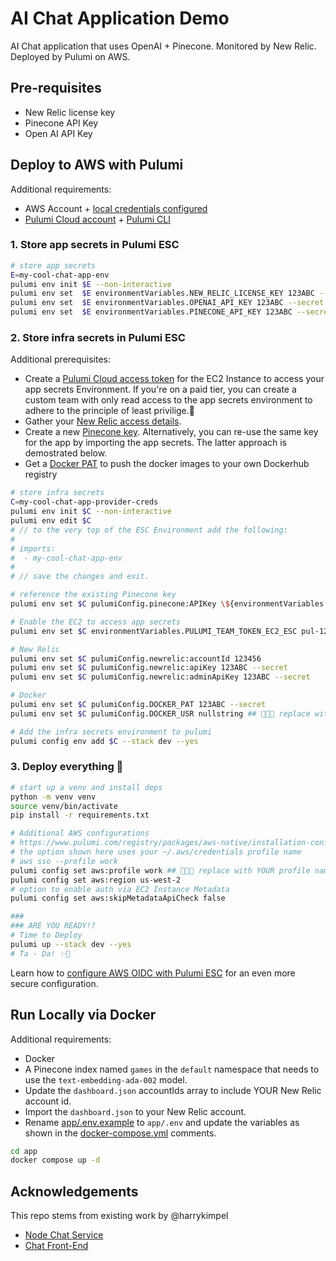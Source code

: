 # AI Chat Application Demo

AI Chat application that uses OpenAI + Pinecone. Monitored by New Relic. Deployed by Pulumi on AWS.

## Pre-requisites

- New Relic license key
- Pinecone API Key
- Open AI API Key

## Deploy to AWS with Pulumi

Additional requirements:

- AWS Account + [local credentials configured](https://docs.aws.amazon.com/cli/v1/userguide/cli-configure-files.html)
- [Pulumi Cloud account](https://app.pulumi.com/) + [Pulumi CLI](https://www.pulumi.com/docs/install/)

### 1. Store app secrets in Pulumi ESC

```bash
# store app secrets
E=my-cool-chat-app-env
pulumi env init $E --non-interactive
pulumi env set  $E environmentVariables.NEW_RELIC_LICENSE_KEY 123ABC --secret 
pulumi env set  $E environmentVariables.OPENAI_API_KEY 123ABC --secret 
pulumi env set  $E environmentVariables.PINECONE_API_KEY 123ABC --secret 
```

### 2. Store infra secrets in Pulumi ESC

Additional prerequisites:

- Create a [Pulumi Cloud access token](https://www.pulumi.com/docs/pulumi-cloud/access-management/access-tokens/) for the EC2 Instance to access your app secrets Environment. If you're on a paid tier, you can create a custom team with only read access to the app secrets environment to adhere to the principle of least privilige.🔐
- Gather your [New Relic access details](https://www.pulumi.com/registry/packages/newrelic/installation-configuration/#configuring-credentials).
- Create a new [Pinecone key](https://www.pulumi.com/registry/packages/pinecone/installation-configuration/#configuration). Alternatively, you can re-use the same key for the app by importing the app secrets. The latter approach is demostrated below.
- Get a [Docker PAT](https://docs.docker.com/security/for-developers/access-tokens/) to push the docker images to your own Dockerhub registry

```bash
# store infra secrets
C=my-cool-chat-app-provider-creds
pulumi env init $C --non-interactive
pulumi env edit $C
# // to the very top of the ESC Environment add the following:
# 
# imports:
#  - my-cool-chat-app-env
# 
# // save the changes and exit.

# reference the existing Pinecone key
pulumi env set $C pulumiConfig.pinecone:APIKey \${environmentVariables.PINECONE_API_KEY}

# Enable the EC2 to access app secrets
pulumi env set $C environmentVariables.PULUMI_TEAM_TOKEN_EC2_ESC pul-123ABC --secret

# New Relic
pulumi env set $C pulumiConfig.newrelic:accountId 123456
pulumi env set $C pulumiConfig.newrelic:apiKey 123ABC --secret
pulumi env set $C pulumiConfig.newrelic:adminApiKey 123ABC --secret

# Docker
pulumi env set $C pulumiConfig.DOCKER_PAT 123ABC --secret
pulumi env set $C pulumiConfig.DOCKER_USR nullstring ## 🚨🚨🚨 replace with YOUR handle

# Add the infra secrets environment to pulumi
pulumi config env add $C --stack dev --yes
```

### 3. Deploy everything 🚀

```bash
# start up a venv and install deps
python -m venv venv
source venv/bin/activate
pip install -r requirements.txt

# Additional AWS configurations
# https://www.pulumi.com/registry/packages/aws-native/installation-configuration/
# the option shown here uses your ~/.aws/credentials profile name
# aws sso --profile work
pulumi config set aws:profile work ## 🚨🚨🚨 replace with YOUR profile name
pulumi config set aws:region us-west-2
# option to enable auth via EC2 Instance Metadata
pulumi config set aws:skipMetadataApiCheck false

###
### ARE YOU READY!?
# Time to Deploy 
pulumi up --stack dev --yes
# Ta - Da! ✨🎉
```

Learn how to [configure AWS OIDC with Pulumi ESC](https://www.pulumi.com/docs/esc/providers/aws-login/) for an even more secure configuration.

## Run Locally via Docker

Additional requirements:

- Docker
- A Pinecone index named `games` in the `default` namespace that needs to use the `text-embedding-ada-002` model.
- Update the `dashboard.json` accountIds array to include YOUR New Relic account id.
- Import the `dashboard.json` to your New Relic account.
- Rename [app/.env.example](./app/.env.example) to `app/.env` and update the variables as shown in the [docker-compose.yml](./app/docker-compose.yml) comments.

```bash
cd app
docker compose up -d
```

## Acknowledgements

This repo stems from existing work by @harrykimpel

- [Node Chat Service](https://github.com/harrykimpel/node-chat-service)
- [Chat Front-End](https://github.com/harrykimpel/python-flask-openai/tree/main/chat-frontend)
